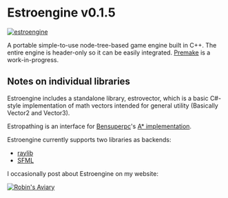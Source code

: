 # Estroengine v0.1.5
[![estroengine](https://robinsaviary.com/gifs/estroengine.gif)](https://blinkies.cafe/?s=0023-trans-pride)

A portable simple-to-use node-tree-based game engine built in C++.
The entire engine is header-only so it can be easily integrated.
[Premake](https://premake.github.io/) is a work-in-progress.

## Notes on individual libraries

Estroengine includes a standalone library, estrovector, which is a basic C#-style implementation of math vectors intended for general utility (Basically Vector2 and Vector3).

Estropathing is an interface for [Bensuperpc](https://github.com/bensuperpc)'s [A* implementation](https://github.com/bensuperpc/astar).

Estroengine currently supports two libraries as backends:
* [raylib](https://www.raylib.com/)
* [SFML](https://www.sfml-dev.org/)


I occasionally post about Estroengine on my website:

[![Robin's Aviary](https://robinsaviary.com/robins-aviary.gif)](https://robinsaviary.com)
